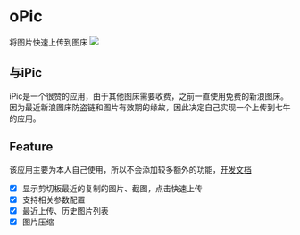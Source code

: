 
oPic
=== 

将图片快速上传到图床
![](http://img.shymean.com/img/1583855838642_301.png)

## 与iPic
iPic是一个很赞的应用，由于其他图床需要收费，之前一直使用免费的新浪图床。因为最近新浪图床防盗链和图片有效期的缘故，因此决定自己实现一个上传到七牛的应用。

## Feature
该应用主要为本人自己使用，所以不会添加较多额外的功能，[开发文档](https://www.shymean.com/article/%E4%BD%BF%E7%94%A8Electron%E5%AE%9E%E7%8E%B0%E4%B8%80%E4%B8%AAiPic)
* [x] 显示剪切板最近的复制的图片、截图，点击快速上传
* [x] 支持相关参数配置
* [x] 最近上传、历史图片列表
* [x] 图片压缩
